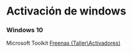 <!-- TITLE: Activar Windows -->
<!-- SUBTITLE: Metodos para activar windows -->

<span id="breadcrum"></span>
# Activación de windows
### Windows 10
 Microsoft Toolkit <a href="\\freenas\Taller\Activadores"> Freenas (Taller\Activadores) </a>
 
 
 
 
 
 
 <script>
	var fullURL = window.location.pathname;
	var urls = fullURL.split("/");
	var path = "/";
	urls.forEach(function(url){
		document.getElementById("breadcrum").innerHTML += "/";
		if(url == ""){
		document.getElementById("breadcrum").innerHTML += '<a href="/">Home</a>';
		}else{
			path +=url + "/";
			document.getElementById("breadcrum").innerHTML += '<a href="'+ path + '">' + url + '</a>';
		}
	});
</script>
